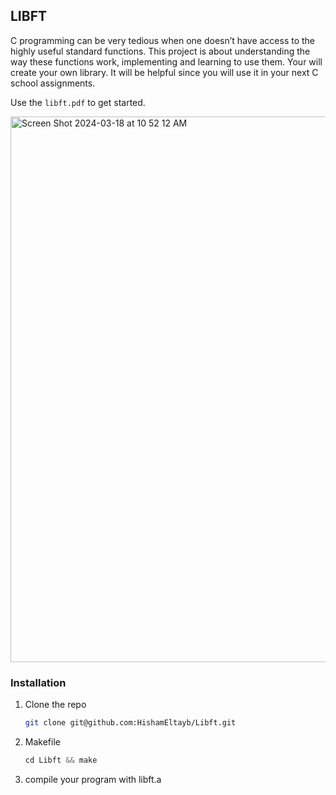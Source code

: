 


<!-- ABOUT THE PROJECT -->
## LIBFT

C programming can be very tedious when one doesn’t have access to the highly useful standard functions.
This project is about understanding the way these functions work, implementing and learning to use them. Your will create your own library.
It will be helpful since you will use it in your next C school assignments.

Use the `libft.pdf` to get started.









<img width="873" alt="Screen Shot 2024-03-18 at 10 52 12 AM" src="https://github.com/HishamEltayb/Libft/assets/138756079/dcbc4cf8-3aea-4636-a477-849374c2c229">








### Installation


1. Clone the repo
   ```sh
   git clone git@github.com:HishamEltayb/Libft.git
   ```
2. Makefile
   ```js
   cd Libft && make
   ```
3. compile your program with libft.a
